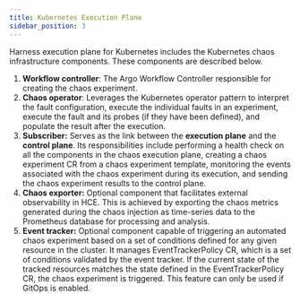 ```yaml
---
title: Kubernetes Execution Plane
sidebar_position: 3
---
```

Harness execution plane for Kubernetes includes the Kubernetes chaos infrastructure components. These components are described below.
1. **Workflow controller**: The Argo Workflow Controller responsible for creating the chaos experiment.
2. **Chaos operator**: Leverages the Kubernetes operator pattern to interpret the fault configuration, execute the individual faults in an experiment, execute the fault and its probes (if they have been defined), and populate the result after the execution.
3. **Subscriber:** Serves as the link between the **execution plane** and the **control plane**. Its responsibilities include performing a health check on all the components in the chaos execution plane, creating a chaos experiment CR from a chaos experiment template, monitoring the events associated with the chaos experiment during its execution, and sending the chaos experiment results to the control plane.
4. **Chaos exporter:** Optional component that facilitates external observability in HCE. This is achieved by exporting the chaos metrics generated during the chaos injection as time-series data to the Prometheus database for processing and analysis.
5. **Event tracker:** Optional component capable of triggering an automated chaos experiment based on a set of conditions defined for any given resource in the cluster. It manages EventTrackerPolicy CR, which is a set of conditions validated by the event tracker. If the current state of the tracked resources matches the state defined in the EventTrackerPolicy CR, the chaos experiment is triggered. This feature can only be used if GitOps is enabled.
